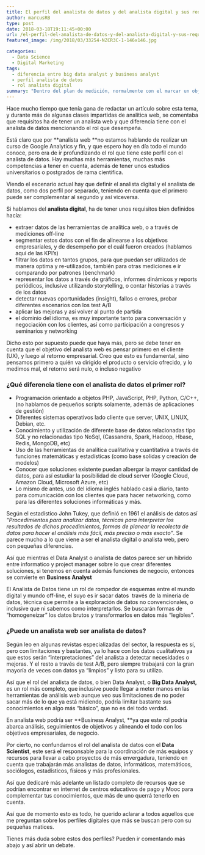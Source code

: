 ```yaml
---
title: El perfil del analista de datos y del analista digital y sus requisitos
author: marcusRB
type: post
date: 2018-03-18T19:11:45+00:00
url: /el-perfil-del-analista-de-datos-y-del-analista-digital-y-sus-requisitos/
featured_image: /img/2018/03/33254-NZCR3C-1-146x146.jpg

categories:
  - Data Science
  - Digital Marketing
tags:
  - diferencia entre big data analyst y business analyst
  - perfil analista de datos
  - rol analista digital
summary: "Dentro del plan de medición, normalmente con el marcar un objetivo empresarial y crear diferentes estrategias llegamos al punto de la implementación técnica."
---
```

Hace mucho tiempo que tenía gana de redactar un artículo sobre esta tema, y durante más de algunas clases impartidas de analítica web, se comentaba que requisitos ha de tener un analista web y que diferencia tiene con el analista de datos mencionando el rol que desempeña.

Está claro que por **analista web **no estamos hablando de realizar un curso de Google Analytics y fin, y que espero hoy en día todo el mundo conoce, pero era de ir profundizando el rol que tiene este perfil con el analista de datos. Hay muchas más herramientas, muchas más competencias a tener en cuenta, además de tener unos estudios universitarios o postgrados de rama científica.

Viendo el escenario actual hay que definir el analista digital y el analista de datos, como dos perfil por separado, teniendo en cuenta que el primero puede ser complementar al segundo y así viceversa.

Si hablamos del **analista digital**, ha de tener unos requisitos bien definidos hacía:

  * extraer datos de las herramientas de analítica web, o a través de mediciones off-line
  * segmentar estos datos con el fin de alinearse a los objetivos empresariales, y de desempeño por el cuál fueron creados (hablamos aquí de las KPI&#8217;s)
  * filtrar los datos en tantos grupos, para que puedan ser utilizados de manera optima y re-utilizados, también para otras mediciones e ir comparando por patrones (benchmark)
  * representar los datos a través de gráficos, informes dinámicos y reports periódicos, inclusive utilizando storytelling, o contar historias a través de los datos
  * detectar nuevas oportunidades (insight), fallos o errores, probar diferentes escenarios con los test A/B
  * aplicar las mejoras y así volver al punto de partida
  * el dominio del idioma, es muy importante tanto para conversación y negociación con los clientes, así como participación a congresos y seminarios y networking

Dicho esto por supuesto puede que haya más, pero se debe tener en cuenta que el objetivo del analista web es pensar primero en el cliente  (UX), y luego al retorno empresarial. Creo que esto es fundamental, sino pensamos primero a quién va dirigido el producto o servicio ofrecido, y lo medimos mal, el retorno será nulo, o incluso negativo

### ¿Qué diferencia tiene con el **analista de datos** el primer rol?

  * Programación orientado a objetos PHP, JavaScript, PHP, Python, C/C++, (no hablamos de pequeños scripts solamente, además de aplicaciones de gestión)
  * Diferentes sistemas operativos lado cliente que server, UNIX, LINUX, Debian, etc.
  * Conocimiento y utilización de diferente base de datos relacionadas tipo SQL y no relacionadas tipo NoSql, (Cassandra, Spark, Hadoop, Hbase, Redis, MongoDB, etc)
  * Uso de las herramientas de analítica cualitativa y cuantitativa a través de funciones matemáticas y estadísticas (como base solidas y creación de modelos)
  * Conocer que soluciones existente puedan albergar la mayor cantidad de datos, para así estudiar la posibilidad de cloud server (Google Cloud, Amazon Cloud, Microsoft Azure, etc)
  * Lo mismo de antes, uso del idioma inglés hablado casi a diario, tanto para comunicación con los clientes que para hacer networking, como para las diferentes soluciones informáticas y más.

Según el estadístico John Tukey, que definió en 1961 el análisis de datos así _&#8220;Procedimientos para analizar datos, técnicas para interpretar los resultados de dichos procedimientos, formas de planear la recolecta de datos para hacer el análisis más fácil, más preciso o más exacto&#8221;_. Se parece mucho a lo que viene a ser el analista digital o analista web, pero con pequeñas diferencias.

Así que mientras el Data Analyst o analista de datos parece ser un híbrido entre informatico y project manager sobre lo que crear diferentes soluciones, si tenemos en cuenta además funciones de negocio, entonces se convierte en **Business Analyst**

El Analista de Datos tiene un rol de rompedor de esquemas entre el mundo digital y mundo off-line, el suyo es ir sacar datos  través de la minería de datos, técnica que permite a la exploración de datos no convencionales, o inclusive que ni sabemos como interpretarlos. Se buscarán formas de &#8220;homogeneizar&#8221; los datos brutos y transformarlos en datos más &#8220;legibles&#8221;.

### ¿Puede un analista web ser analista de datos?

Según leo en algunas revistas especializadas del sector, la respuesta es sí, pero con limitaciones y bastantes, ya lo hace con los datos cualitativos ya que estos serán &#8220;interpretaciones&#8221; del analista a detectar necesidades o mejoras. Y el resto a través de test A/B, pero siempre trabajará con la gran mayoría de veces con datos ya &#8220;limpios&#8221; y listo para su utilizo.

Así que el rol del analista de datos, o bien Data Analyst, o **Big Data Analyst,** es un rol más completo, que inclusive puede llegar a meter manos en las herramientas de análisis web aunque veo sus limitaciones de no poder sacar más de lo que ya está midiendo, podría limitar bastante sus conocimientos en algo más &#8220;básico&#8221;, que no es del todo verdad.

En analista web podría ser **Business Analyst, **ya que este rol podría abarca análisis, seguimientos de objetivos y alineando el todo con los objetivos empresariales, de negocio.

Por cierto, no confundamos el rol del analista de datos con el **Data Scientist**, este será el responsable para la coordinación de más equipos y recursos para llevar a cabo proyectos de más envergadura, teniendo en cuenta que trabajarán más analistas de datos, informáticos, matemáticos, sociólogos, estadísticos, físicos y más profesionales.

Así que dedicaré más adelante un listado completo de recursos que se podrían encontrar en internet de centros educativos de pago y Mooc para complementar tus conocimientos, que más de uno querrá tenerlo en cuenta.

Así que de momento esto es todo, he querido aclarar a todos aquellos que me preguntan sobre los perfiles digitales que más se buscan pero con su pequeñas matices.

Tienes más duda sobre estos dos perfiles? Pueden ir comentando más abajo y así abrir un debate.

&nbsp;
